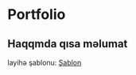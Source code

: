 # Portfolio

## Haqqmda qısa məlumat
 layihə şablonu: [Şablon](https://preview.colorlib.com/#clyde)
